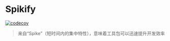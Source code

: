 # Spikify

[![codecov](https://codecov.io/gh/seehar/spikify/graph/badge.svg?token=RNUFJH5M4B)](https://codecov.io/gh/seehar/spikify)

> 来自“Spike”（短时间内的集中特性），意味着工具包可以迅速提升开发效率
